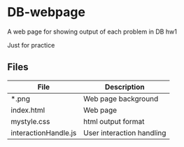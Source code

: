 # DB-webpage
A web page for showing output of each problem in DB hw1

Just for practice

## Files
| File | Description |
| --- | --- |
| *.png | Web page background |
| index.html | Web page |
| mystyle.css | html output format |
| interactionHandle.js | User interaction handling |

